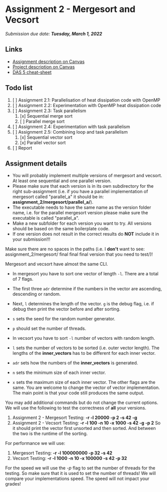 # Assignment 2 - Mergesort and Vecsort

_Submission due date: **Tuesday, March 1, 2022**_

## Links
- [Assignment description on Canvas](https://canvas.uva.nl/courses/28739/files/folder/Assignments?preview=6240528)
- [Project description on Canvas](https://canvas.uva.nl/courses/28739/files/folder/Assignments?preview=6182439)
- [DAS 5 cheat-sheet](./DAS5_cheatsheet.md)

## Todo list

1. [ ] Assignment 2.1: Parallelisation of heat dissipation code with OpenMP
2. [ ] Assignment 2.2: Experimentation with OpenMP heat dissipation code
3. [ ] Assignment 2.3: Task parallelism
   1. [x] Sequential merge sort
   2. [ ] Parallel merge sort
4. [ ] Assignment 2.4: Experimentation with task parallelism
5. [ ] Assignment 2.5: Combining loop and task parallelism
   1. [x] Sequential vector sort
   2. [x] Parallel vector sort
6. [ ] Report

## Assignment details

- You will probably implement multiple versions of mergesort and vecsort. At least one sequential and one parallel version. 
- Please make sure that each version is in its own subdirectory for the right sub-assignment (i.e. if you have a parallel implementation of mergesort called "parallel_a" it should be in: **assignment_2/mergesort/parallel_a/**).
- The executable needs to have the same name as the version folder name, i.e. for the parallel mergesort version please make sure the executable is called "parallel_a".
- Make a new subfolder for each version you want to try. All versions should be based on the same boilerplate code.  
- If one version does not result in the correct results do **NOT** include it in your submission!!!
 
Make sure there are no spaces in the paths (i.e. I **don't** want to see: assignment_2/mergesort/ final final final version that you need to test/)!

Mergesort and vecsort have almost the same CLI. 
- In mergesort you have to sort one vector of length `-l`. There are a total of 7 flags. 
- The first three `adr` determine if the numbers in the vector are ascending, descending or random.
- Next, `l` determines the length of the vector. `g` is the debug flag, i.e. if debug then print the vector before and after sorting.
- `s` sets the seed for the random number generator. 
- `p` should set the number of threads. 

- In vecsort you have to sort `-l` number of vectors with random length. 
- `l` sets the number of vectors to be sorted (i.e. outer vector length). The lengths of the **inner_vectors** has to be different for each inner vector.
- `adr` sets how the numbers of the **inner_vectors** is generated. 
- `n` sets the minimum size of each inner vector. 
- `x` sets the maximum size of each inner vector. 
The other flags are the same.  You are welcome to change the vector of vector implementation. The main point is that your code still produces the same output. 
 
You may add additional commands but do not change the current options.
We will use the following to test the correctness of **all** your versions. 

 1) Assignment 2 - Mergesort Testing: **-r -l 20000 -p 2 -s 42 -g**
 2) Assignment 2 - Vecsort Testing: **-r -l 100 -n 10 -x 1000 -s 42 -g -p 2**
So it should print the vector first unsorted and then sorted. 
And between the two is the runtime of the sorting. 

For performance we will use:
  1) Mergesort Testing: **-r -l 100000000 -p 32 -s 42**
  2) Vecsort Testing: **-r -l 1000 -n 10 -x 100000 -s 42 -p 32**

For the speed we will use the *-p* flag to set the number of threads for the testing. 
So make sure that it is used to set the number of threads!
We will compare your implementations speed. The speed will not impact your grades!